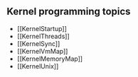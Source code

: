## Kernel programming topics ##

 * [[KernelStartup]]
 * [[KernelThreads]]
 * [[KernelSync]]
 * [[KernelVmMap]]
 * [[KernelMemoryMap]]
 * [[KernelUnix]]

